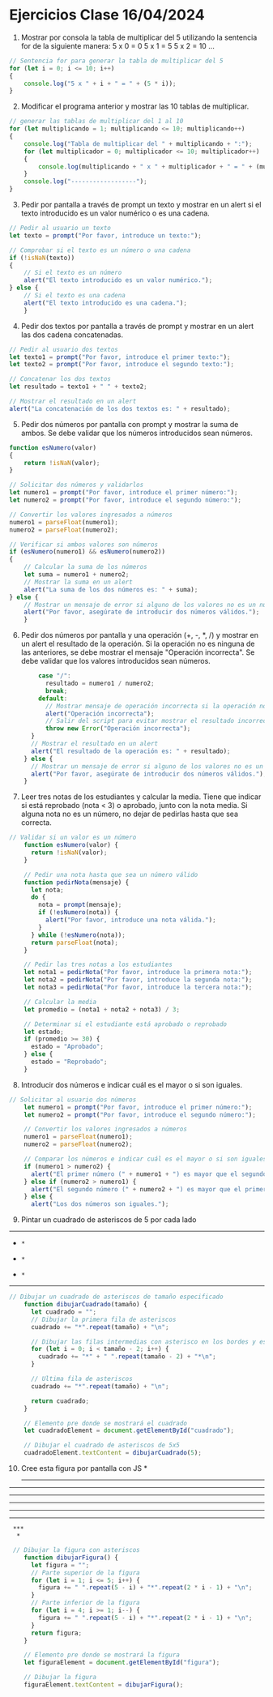 # Ejercicios Clase 16/04/2024

1. Mostrar por consola la tabla de multiplicar del 5 utilizando la sentencia for de la siguiente manera:
5 x 0 = 0
5 x 1 = 5
5 x 2 = 10
...

```Javascript
// Sentencia for para generar la tabla de multiplicar del 5
for (let i = 0; i <= 10; i++) 
{
    console.log("5 x " + i + " = " + (5 * i));
}
```

2. Modificar el programa anterior y mostrar las 10 tablas de multiplicar.

```Javascript
// generar las tablas de multiplicar del 1 al 10
for (let multiplicando = 1; multiplicando <= 10; multiplicando++) 
{
    console.log("Tabla de multiplicar del " + multiplicando + ":");
    for (let multiplicador = 0; multiplicador <= 10; multiplicador++) 
    {
        console.log(multiplicando + " x " + multiplicador + " = " + (multiplicando * multiplicador));
    }
    console.log("------------------");
}
```

3. Pedir por pantalla a través de prompt un texto y mostrar en un alert si el texto introducido es un valor numérico o es una cadena.

```Javascript
// Pedir al usuario un texto
let texto = prompt("Por favor, introduce un texto:");

// Comprobar si el texto es un número o una cadena
if (!isNaN(texto)) 
{
    // Si el texto es un número
    alert("El texto introducido es un valor numérico.");
} else {
    // Si el texto es una cadena
    alert("El texto introducido es una cadena.");
    }
```

4. Pedir dos textos por pantalla a través de prompt y mostrar en un alert las dos cadena concatenadas.

```Javascript
// Pedir al usuario dos textos
let texto1 = prompt("Por favor, introduce el primer texto:");
let texto2 = prompt("Por favor, introduce el segundo texto:");

// Concatenar los dos textos
let resultado = texto1 + " " + texto2;

// Mostrar el resultado en un alert
alert("La concatenación de los dos textos es: " + resultado);
```

5. Pedir dos números por pantalla con prompt y mostrar la suma de ambos.  Se debe validar que los números introducidos sean números.

```Javascript
function esNumero(valor) 
{
    return !isNaN(valor);
}

// Solicitar dos números y validarlos
let numero1 = prompt("Por favor, introduce el primer número:");
let numero2 = prompt("Por favor, introduce el segundo número:");

// Convertir los valores ingresados a números
numero1 = parseFloat(numero1);
numero2 = parseFloat(numero2);

// Verificar si ambos valores son números
if (esNumero(numero1) && esNumero(numero2)) 
{
    // Calcular la suma de los números
    let suma = numero1 + numero2;
    // Mostrar la suma en un alert
    alert("La suma de los dos números es: " + suma);
} else {
    // Mostrar un mensaje de error si alguno de los valores no es un número
    alert("Por favor, asegúrate de introducir dos números válidos.");
    }
```

6. Pedir dos números por pantalla y una operación (+, -, *, /) y mostrar en un alert el resultado de la operación.  Si la operación no es ninguna de las anteriores, se debe mostrar el mensaje "Operación incorrecta".  Se debe validar que los valores introducidos sean números.

```Javascript
        case "/":
          resultado = numero1 / numero2;
          break;
        default:
          // Mostrar mensaje de operación incorrecta si la operación no es válida
          alert("Operación incorrecta");
          // Salir del script para evitar mostrar el resultado incorrecto
          throw new Error("Operación incorrecta");
      }
      // Mostrar el resultado en un alert
      alert("El resultado de la operación es: " + resultado);
    } else {
      // Mostrar un mensaje de error si alguno de los valores no es un número válido
      alert("Por favor, asegúrate de introducir dos números válidos.");
    }
```

7. Leer tres notas de los estudiantes y calcular la media.  Tiene que indicar si está reprobado (nota < 3) o aprobado, junto con la nota media.  Si alguna nota no es un número, no dejar de pedirlas hasta que sea correcta.

```Javascript
// Validar si un valor es un número
    function esNumero(valor) {
      return !isNaN(valor);
    }

    // Pedir una nota hasta que sea un número válido
    function pedirNota(mensaje) {
      let nota;
      do {
        nota = prompt(mensaje);
        if (!esNumero(nota)) {
          alert("Por favor, introduce una nota válida.");
        }
      } while (!esNumero(nota));
      return parseFloat(nota);
    }

    // Pedir las tres notas a los estudiantes
    let nota1 = pedirNota("Por favor, introduce la primera nota:");
    let nota2 = pedirNota("Por favor, introduce la segunda nota:");
    let nota3 = pedirNota("Por favor, introduce la tercera nota:");

    // Calcular la media
    let promedio = (nota1 + nota2 + nota3) / 3;

    // Determinar si el estudiante está aprobado o reprobado
    let estado;
    if (promedio >= 30) {
      estado = "Aprobado";
    } else {
      estado = "Reprobado";
    }
```

8. Introducir dos números e indicar cuál es el mayor o si son iguales.

```Javascript
// Solicitar al usuario dos números
    let numero1 = prompt("Por favor, introduce el primer número:");
    let numero2 = prompt("Por favor, introduce el segundo número:");

    // Convertir los valores ingresados a números
    numero1 = parseFloat(numero1);
    numero2 = parseFloat(numero2);

    // Comparar los números e indicar cuál es el mayor o si son iguales
    if (numero1 > numero2) {
      alert("El primer número (" + numero1 + ") es mayor que el segundo número (" + numero2 + ").");
    } else if (numero2 > numero1) {
      alert("El segundo número (" + numero2 + ") es mayor que el primer número (" + numero1 + ").");
    } else {
      alert("Los dos números son iguales.");
```

9. Pintar un cuadrado de asteriscos de 5 por cada lado
*****
*     *
*     *
*     *
*****

```Javascript
// Dibujar un cuadrado de asteriscos de tamaño especificado
    function dibujarCuadrado(tamaño) {
      let cuadrado = "";
      // Dibujar la primera fila de asteriscos
      cuadrado += "*".repeat(tamaño) + "\n";

      // Dibujar las filas intermedias con asterisco en los bordes y espacios en el centro
      for (let i = 0; i < tamaño - 2; i++) {
        cuadrado += "*" + " ".repeat(tamaño - 2) + "*\n";
      }

      // Ultima fila de asteriscos
      cuadrado += "*".repeat(tamaño) + "\n";

      return cuadrado;
    }

    // Elemento pre donde se mostrará el cuadrado
    let cuadradoElement = document.getElementById("cuadrado");

    // Dibujar el cuadrado de asteriscos de 5x5
    cuadradoElement.textContent = dibujarCuadrado(5);
```

10. Cree esta figura por pantalla con JS
       *
     ***
   *****
 *******
********
 *******
   *****
     ***
      *

```Javascript
 // Dibujar la figura con asteriscos
    function dibujarFigura() {
      let figura = "";
      // Parte superior de la figura
      for (let i = 1; i <= 5; i++) {
        figura += " ".repeat(5 - i) + "*".repeat(2 * i - 1) + "\n";
      }
      // Parte inferior de la figura
      for (let i = 4; i >= 1; i--) {
        figura += " ".repeat(5 - i) + "*".repeat(2 * i - 1) + "\n";
      }
      return figura;
    }

    // Elemento pre donde se mostrará la figura
    let figuraElement = document.getElementById("figura");

    // Dibujar la figura
    figuraElement.textContent = dibujarFigura();
```